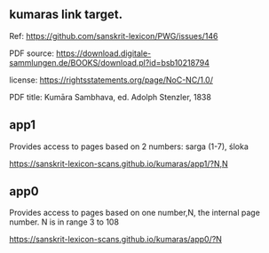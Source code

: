 
##  kumaras link target.

Ref: https://github.com/sanskrit-lexicon/PWG/issues/146

PDF source:
https://download.digitale-sammlungen.de/BOOKS/download.pl?id=bsb10218794

license: https://rightsstatements.org/page/NoC-NC/1.0/

PDF title:
Kumāra Sambhava,  ed. Adolph Stenzler, 1838

## app1
Provides access to pages based on 2 numbers:
sarga (1-7), śloka

https://sanskrit-lexicon-scans.github.io/kumaras/app1/?N,N

## app0
Provides access to pages based on one number,N, the internal page number.
N is in range 3 to 108

https://sanskrit-lexicon-scans.github.io/kumaras/app0/?N

